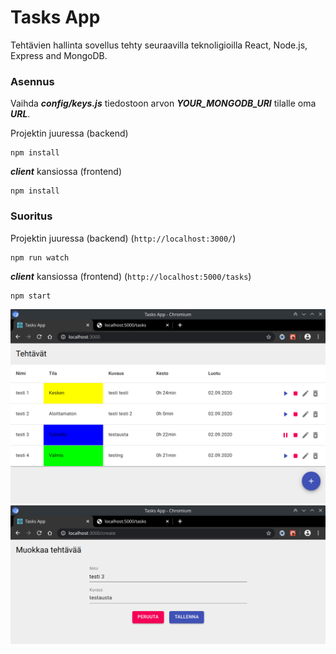 # Tasks App

Tehtävien hallinta sovellus tehty seuraavilla teknoligioilla React, Node.js, Express and MongoDB.

### Asennus
Vaihda **_config/keys.js_** tiedostoon arvon **_YOUR_MONGODB_URI_** tilalle oma **_URL_**.

Projektin juuressa (backend)
```
npm install
```
**_client_** kansiossa (frontend)
```
npm install
```

### Suoritus
Projektin juuressa (backend) (`http://localhost:3000/`)
```
npm run watch
```
**_client_** kansiossa (frontend) (`http://localhost:5000/tasks`)
```
npm start
```


<img src="/screenshots/tasksappmain.png" width="640px">

<img src="/screenshots/tasksappcreate.png" width="640px">
